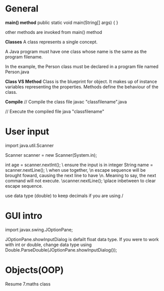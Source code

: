 # General 

**main() method**
public static void main(String[] args) { }

other methods are invoked from main() method

**Classes**
A class represents a single concept.

A Java program must have one class whose name is the same as the program filename.

In the example, the Person class must be declared in a program file named Person.java

**Class VS Method**
Class is the blueprint for object. It makes up of instance variables representing the properties. 
Methods define the behaviour of the class.

**Compile**
// Compile the class file
javac "classfilename".java

// Execute the compiled file
java "classfilename"

# User input

import java.util.Scanner

Scanner scanner = new Scanner(System.in);

int age = scanner.nextInt(); \\ ensure the input is in integer
String name = scanner.nextLine(); \\ when use together, \n escape sequence will be brought foward, causing the next line to have \n. Meaning to say, the next command will not execute.
\\scanner.nextLine(); \\place inbetween to clear escape sequence.

use data type (double) to keep decimals if you are using /

# GUI intro

import javax.swing.JOptionPane;

JOptionPane.showInputDialog is defailt float data type. If you were to work with int or double, change data type using Double.ParseDouble(JOptionPane.showInputDialog());

# Objects(OOP)



Resume 7.maths class



